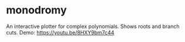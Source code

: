 # monodromy
An interactive plotter for complex polynomials. Shows roots and branch cuts.
Demo: https://youtu.be/8HXY9bm7c44
